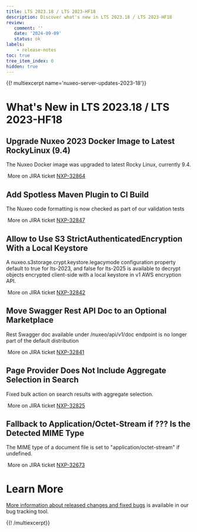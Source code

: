 ```yaml
---
title: LTS 2023.18 / LTS 2023-HF18
description: Discover what's new in LTS 2023.18 / LTS 2023-HF18
review:
   comment: ''
   date: '2024-09-09'
   status: ok
labels:
    - release-notes
toc: true
tree_item_index: 0
hidden: true
---
```


{{! multiexcerpt name='nuxeo-server-updates-2023-18'}}
# What's New in LTS 2023.18 / LTS 2023-HF18

## Upgrade Nuxeo 2023 Docker Image to Latest RockyLinux (9.4)


The Nuxeo Docker image was upgraded to latest Rocky Linux, currently 9.4.

<i class="fa fa-long-arrow-right" aria-hidden="true"></i>&nbsp;More on JIRA ticket [NXP-32864](https://jira.nuxeo.com/browse/NXP-32864)

## Add Spotless Maven Plugin to CI Build


The Nuxeo code formatting is now checked as part of our validation tests

<i class="fa fa-long-arrow-right" aria-hidden="true"></i>&nbsp;More on JIRA ticket [NXP-32847](https://jira.nuxeo.com/browse/NXP-32847)

## Allow to Use S3 StrictAuthenticatedEncryption With a Local Keystore


 A nuxeo.s3storage.crypt.keystore.legacymode configuration property default to true for lts-2023, and false for lts-2025 is available to decrypt objects encrypted client-side with a local keystore in v1 AWS encryption API.

<i class="fa fa-long-arrow-right" aria-hidden="true"></i>&nbsp;More on JIRA ticket [NXP-32842](https://jira.nuxeo.com/browse/NXP-32842)

## Move Swagger Rest API Doc to an Optional Marketplace


Rest Swagger doc available under /nuxeo/api/v1/doc endpoint is no longer part of the default distribution

<i class="fa fa-long-arrow-right" aria-hidden="true"></i>&nbsp;More on JIRA ticket [NXP-32841](https://jira.nuxeo.com/browse/NXP-32841)

## Page Provider Does Not Include Aggregate Selection in Search


Fixed bulk action on search results with aggregate selection.

<i class="fa fa-long-arrow-right" aria-hidden="true"></i>&nbsp;More on JIRA ticket [NXP-32825](https://jira.nuxeo.com/browse/NXP-32825)

## Fallback to Application/Octet-Stream if ??? Is the Detected MIME Type


The MIME type of a document file is set to "application/octet-stream" if undefined.

<i class="fa fa-long-arrow-right" aria-hidden="true"></i>&nbsp;More on JIRA ticket [NXP-32673](https://jira.nuxeo.com/browse/NXP-32673)


# Learn More

[More information about released changes and fixed bugs](https://jira.nuxeo.com/secure/ReleaseNote.jspa?projectId=10011&version=23039) is available in our bug tracking tool.

{{! /multiexcerpt}}
